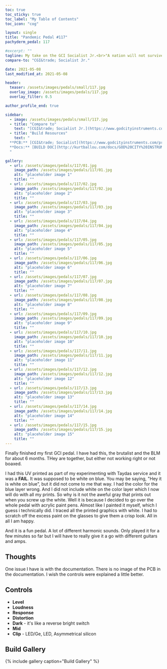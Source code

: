 ```yaml
---
toc: true
toc_sticky: true
toc_label: "My Table of Contents"
toc_icon: "cog"

layout: single
title: "Pandemic Pedal #117"
pachyderm_pedal: 117

#excerpt: ""
tagline: My take on the GCI Socialist Jr.<br>"A nation will not survive morally or economically when so few have so much and so many have so little" - Bernie Sanders
compare-to: "CGI&trade; Socialist Jr."

date: 2021-05-08
last_modified_at: 2021-05-08

header:
  teaser: /assets/images/pedals/small/117.jpg
  overlay_image: /assets/images/pedals/117.jpg
  overlay_filter: 0.5

author_profile_end: true

sidebar:
  - image: /assets/images/pedals/small/117.jpg
  - title: "Compare to"
    text: "[CGI&trade; Socialist Jr.](https://www.godcityinstruments.com/products/socialist-jr)"
  - title: "Build Resources"
    text: "
  **PCB:** [CGI&trade; Socialist](https://www.godcityinstruments.com/products/socialist-jr)<br>
  **Docs:** [BUILD DOC](http://kurtballou.com/docs/GOD%20CITY%20INSTRUMENTS%20-%20Socialist%20Jr.%20V1.0%20Build%20guide.pdf)
  "

gallery:
  - url: /assets/images/pedals/117/01.jpg
    image_path: /assets/images/pedals/117/01.jpg
    alt: "placeholder image 1"
    title: ""
  - url: /assets/images/pedals/117/02.jpg
    image_path: /assets/images/pedals/117/02.jpg
    alt: "placeholder image 2"
    title: ""
  - url: /assets/images/pedals/117/03.jpg
    image_path: /assets/images/pedals/117/03.jpg
    alt: "placeholder image 3"
    title: ""
  - url: /assets/images/pedals/117/04.jpg
    image_path: /assets/images/pedals/117/04.jpg
    alt: "placeholder image 4"
    title: ""
  - url: /assets/images/pedals/117/05.jpg
    image_path: /assets/images/pedals/117/05.jpg
    alt: "placeholder image 5"
    title: ""
  - url: /assets/images/pedals/117/06.jpg
    image_path: /assets/images/pedals/117/06.jpg
    alt: "placeholder image 6"
    title: ""
  - url: /assets/images/pedals/117/07.jpg
    image_path: /assets/images/pedals/117/07.jpg
    alt: "placeholder image 7"
    title: ""
  - url: /assets/images/pedals/117/08.jpg
    image_path: /assets/images/pedals/117/08.jpg
    alt: "placeholder image 8"
    title: ""
  - url: /assets/images/pedals/117/09.jpg
    image_path: /assets/images/pedals/117/09.jpg
    alt: "placeholder image 9"
    title: ""
  - url: /assets/images/pedals/117/10.jpg
    image_path: /assets/images/pedals/117/10.jpg
    alt: "placeholder image 10"
    title: ""
  - url: /assets/images/pedals/117/11.jpg
    image_path: /assets/images/pedals/117/11.jpg
    alt: "placeholder image 11"
    title: ""
  - url: /assets/images/pedals/117/12.jpg
    image_path: /assets/images/pedals/117/12.jpg
    alt: "placeholder image 12"
    title: ""
  - url: /assets/images/pedals/117/13.jpg
    image_path: /assets/images/pedals/117/13.jpg
    alt: "placeholder image 13"
    title: ""
  - url: /assets/images/pedals/117/14.jpg
    image_path: /assets/images/pedals/117/14.jpg
    alt: "placeholder image 14"
    title: ""
  - url: /assets/images/pedals/117/15.jpg
    image_path: /assets/images/pedals/117/15.jpg
    alt: "placeholder image 15"
    title: ""
---
```


Finally finished my first GCI pedal. I have had this, the brutalist and the BLM for about 6 months. THey are together, but either not working right or not boaxed. 

I had this UV printed as part of my experimenting with  Taydas service and it was a **FAIL**. It was supposed to be white on blue. You may be saying, "Hey it is white on blue", but it did not come to me that way. I had the color for the blue layer wrong. And I did not include white on the color layer which I now will do with all my prints. So why is it not the aweful gray that prints out when you screw up the white. Well it is because I decided to go over the whole pedal with acrylic paint pens. Almost like I painted it myself, which I guess i technically did. I traced all the printed graphics with white. I had to scratch off the excess paint on the glasses to give them a crisp look. All in all I am happy. 

And it is a fun pedal. A lot of different harmonic sounds. Only played it for a few minutes so far but I will have to really give it a go with different guitars and amps.

## Thoughts

One issue I have is with the documentation. There is no image of the PCB in the documentation. I wish the controls were explained a little better.

## Controls

* **Level**
* **Loudness**
* **Response**
* **Distortion**
* **Dark** - it's like a reverse bright switch
* **Mid** 
* **Clip** - LED/Ge, LED, Asymmetrical silicon

## Build Gallery ##

{% include gallery caption="Build Gallery" %}